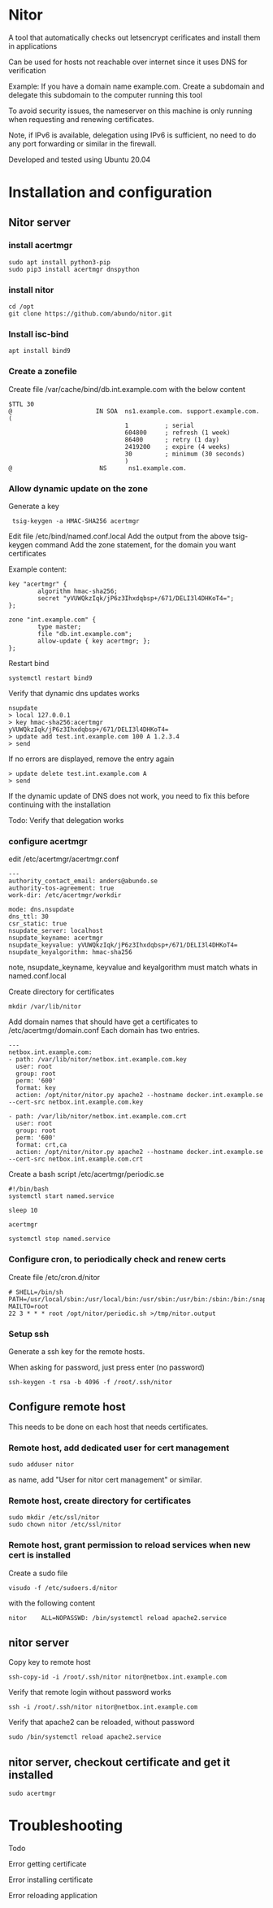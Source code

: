 # Nitor

A tool that automatically checks out letsencrypt cerificates and install them
in applications

Can be used for hosts not reachable over internet since it uses DNS for verification

Example:
If you have a domain name example.com. Create a subdomain and delegate this subdomain
to the computer running this tool

To avoid security issues, the nameserver on this machine is only running when requesting
and renewing certificates.

Note, if IPv6 is available, delegation using IPv6 is sufficient, no need to do any
port forwarding or similar in the firewall.

Developed and tested using Ubuntu 20.04


Installation and configuration
======================================

## Nitor server

### install acertmgr

    sudo apt install python3-pip
    sudo pip3 install acertmgr dnspython


### install nitor

    cd /opt
    git clone https://github.com/abundo/nitor.git


### Install isc-bind

    apt install bind9


### Create a zonefile

Create file /var/cache/bind/db.int.example.com with the below content

    $TTL 30
    @                       IN SOA  ns1.example.com. support.example.com. (
                                    1          ; serial
                                    604800     ; refresh (1 week)
                                    86400      ; retry (1 day)
                                    2419200    ; expire (4 weeks)
                                    30         ; minimum (30 seconds)
                                    )
    @                        NS      ns1.example.com.


### Allow dynamic update on the zone

Generate a key

     tsig-keygen -a HMAC-SHA256 acertmgr


Edit file /etc/bind/named.conf.local
Add the output from the above tsig-keygen command
Add the zone statement, for the domain you want certificates

Example content:

    key "acertmgr" {
            algorithm hmac-sha256;
            secret "yVUWQkzIqk/jP6z3Ihxdqbsp+/671/DELI3l4DHKoT4=";
    };

    zone "int.example.com" {
            type master;
            file "db.int.example.com";
            allow-update { key acertmgr; };
    };


Restart bind

    systemctl restart bind9


Verify that dynamic dns updates works

    nsupdate
    > local 127.0.0.1
    > key hmac-sha256:acertmgr yVUWQkzIqk/jP6z3Ihxdqbsp+/671/DELI3l4DHKoT4=
    > update add test.int.example.com 100 A 1.2.3.4
    > send

If no errors are displayed, remove the entry again

    > update delete test.int.example.com A
    > send

If the dynamic update of DNS does not work, you need to fix this before continuing
with the installation


Todo: Verify that delegation works



### configure acertmgr

edit /etc/acertmgr/acertmgr.conf

    ---
    authority_contact_email: anders@abundo.se
    authority-tos-agreement: true
    work-dir: /etc/acertmgr/workdir

    mode: dns.nsupdate
    dns_ttl: 30
    csr_static: true
    nsupdate_server: localhost
    nsupdate_keyname: acertmgr
    nsupdate_keyvalue: yVUWQkzIqk/jP6z3Ihxdqbsp+/671/DELI3l4DHKoT4=
    nsupdate_keyalgorithm: hmac-sha256


note, nsupdate_keyname, keyvalue and keyalgorithm must match whats in named.conf.local

Create directory for certificates

    mkdir /var/lib/nitor


Add domain names that should have get a certificates to /etc/acertmgr/domain.conf
Each domain has two entries.

    ---
    netbox.int.example.com:
    - path: /var/lib/nitor/netbox.int.example.com.key
      user: root
      group: root
      perm: '600'
      format: key
      action: /opt/nitor/nitor.py apache2 --hostname docker.int.example.se --cert-src netbox.int.example.com.key

    - path: /var/lib/nitor/netbox.int.example.com.crt
      user: root
      group: root
      perm: '600'
      format: crt,ca
      action: /opt/nitor/nitor.py apache2 --hostname docker.int.example.se --cert-src netbox.int.example.com.crt


Create a bash script /etc/acertmgr/periodic.se

    #!/bin/bash
    systemctl start named.service

    sleep 10

    acertmgr

    systemctl stop named.service


### Configure cron, to periodically check and renew certs

Create file /etc/cron.d/nitor

    # SHELL=/bin/sh
    PATH=/usr/local/sbin:/usr/local/bin:/usr/sbin:/usr/bin:/sbin:/bin:/snap/bin
    MAILTO=root
    22 3 * * * root /opt/nitor/periodic.sh >/tmp/nitor.output


### Setup ssh

Generate a ssh key for the remote hosts.

When asking for password, just press enter (no password)

    ssh-keygen -t rsa -b 4096 -f /root/.ssh/nitor


## Configure remote host

This needs to be done on each host that needs certificates.


### Remote host, add dedicated user for cert management

    sudo adduser nitor

as name, add "User for nitor cert management" or similar.


### Remote host, create directory for certificates

    sudo mkdir /etc/ssl/nitor
    sudo chown nitor /etc/ssl/nitor


### Remote host, grant permission to reload services when new cert is installed

Create a sudo file 

    visudo -f /etc/sudoers.d/nitor

 with the following content

    nitor    ALL=NOPASSWD: /bin/systemctl reload apache2.service


## nitor server
 
Copy key to remote host

    ssh-copy-id -i /root/.ssh/nitor nitor@netbox.int.example.com


Verify that remote login without password works

    ssh -i /root/.ssh/nitor nitor@netbox.int.example.com


Verify that apache2 can be reloaded, without password

    sudo /bin/systemctl reload apache2.service


## nitor server, checkout certificate and get it installed

    sudo acertmgr


# Troubleshooting

Todo

Error getting certificate

Error installing certificate

Error reloading application
